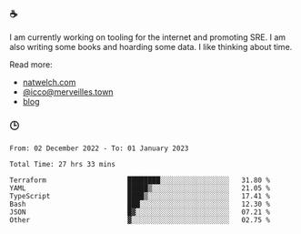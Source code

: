 ### ☕

I am currently working on tooling for the internet and promoting SRE. I am also writing some books and hoarding some data. I like thinking about time. 

Read more:

 - [natwelch.com](https://natwelch.com)
 - [@icco@merveilles.town](https://merveilles.town/@icco)
 - [blog](https://writing.natwelch.com)

### 🕒

<!--START_SECTION:waka-->

```text
From: 02 December 2022 - To: 01 January 2023

Total Time: 27 hrs 33 mins

Terraform                    ████████░░░░░░░░░░░░░░░░░   31.80 %
YAML                         █████▒░░░░░░░░░░░░░░░░░░░   21.05 %
TypeScript                   ████▒░░░░░░░░░░░░░░░░░░░░   17.41 %
Bash                         ███░░░░░░░░░░░░░░░░░░░░░░   12.30 %
JSON                         █▓░░░░░░░░░░░░░░░░░░░░░░░   07.21 %
Other                        ▓░░░░░░░░░░░░░░░░░░░░░░░░   02.75 %
```

<!--END_SECTION:waka-->
